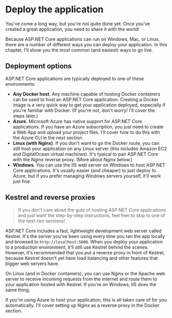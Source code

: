 # Deploy the application

You've come a long way, but you're not quite done yet. Once you've created a great application, you need to share it with the world!

Because ASP.NET Core applications can run on Windows, Mac, or Linux, there are a number of different ways you can deploy your application. In this chapter, I'll show you the most common \(and easiest\) ways to go live.

## Deployment options

ASP.NET Core applications are typically deployed to one of these environments:

* **Any Docker host**. Any machine capable of hosting Docker containers can be used to host an ASP.NET Core application. Creating a Docker image is a very quick way to get your application deployed, especially if you're familiar with Docker. \(If you're not, don't worry! I'll cover the steps later.\)
* **Azure**. Microsoft Azure has native support for ASP.NET Core applications. If you have an Azure subscription, you just need to create a Web App and upload your project files. I'll cover how to do this with the Azure CLI in the next section.
* **Linux \(with Nginx\)**. If you don't want to go the Docker route, you can still host your application on any Linux server \(this includes Amazon EC2 and DigitalOcean virtual machines\). It's typical to pair ASP.NET Core with the Nginx reverse proxy. \(More about Nginx below.\)
* **Windows**. You can use the IIS web server on Windows to host ASP.NET Core applications. It's usually easier \(and cheaper\) to just deploy to Azure, but if you prefer managing Windows servers yourself, it'll work just fine.

## Kestrel and reverse proxies

> If you don't care about the guts of hosting ASP.NET Core applications and just want the step-by-step instructions, feel free to skip to one of the next two sections!

ASP.NET Core includes a fast, lightweight development web server called Kestrel. It's the server you've been using every time you ran the app locally and browsed to `http://localhost:5000`. When you deploy your application to a production environment, it'll still use Kestrel behind the scenes. However, it's recommended that you put a reverse proxy in front of Kestrel, because Kestrel doesn't yet have load balancing and other features that bigger web servers have.

On Linux \(and in Docker containers\), you can use Nginx or the Apache web server to receive incoming requests from the internet and route them to your application hosted with Kestrel. If you're on Windows, IIS does the same thing.

If you're using Azure to host your application, this is all taken care of for you automatically. I'll cover setting up Nginx as a reverse proxy in the Docker section.

